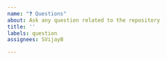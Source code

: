 ```yaml
---
name: "❓ Questions"
about: Ask any question related to the repository
title: ''
labels: question
assignees: SVijayB

---
```


<!-- ⚠️⚠️ Do Not Delete These Comments. ⚠️⚠️ -->
<!-- Read our Rules of Conduct: https://github.com/Open-Source-Community-VIT-AP/WSoC-TestRepo2/blob/master/.github/CODE_OF_CONDUCT.md -->
<!-- Please search existing issues to avoid creating duplicates. -->
<!--- Provide a general summary of your question in the Title above -->

<!-- Ask any question related to the repository. -->



<!-- Before submitting, click on the preview tab to check your work so far-->
